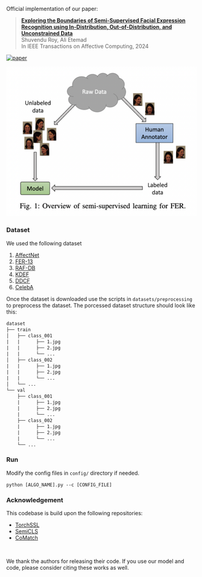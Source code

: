 
Official implementation of our paper:

> [**Exploring the Boundaries of Semi-Supervised Facial Expression Recognition using In-Distribution, Out-of-Distribution, and Unconstrained Data**](https://arxiv.org/abs/2306.01229) <br>
> Shuvendu Roy, Ali Etemad<br>
> In IEEE Transactions on Affective Computing, 2024

[![paper](https://img.shields.io/badge/arXiv-Paper-<COLOR>.svg)](https://arxiv.org/abs/2306.01229)


<p align="center">
  <img src="https://github.com/ShuvenduRoy/SSL_FER/blob/main/figures/overview.png?raw=true" alt="drawing" width="600"/>
</p>

### Dataset
We used the following dataset 
1. [AffectNet](http://mohammadmahoor.com/affectnet/)
2. [FER-13](https://www.kaggle.com/datasets/msambare/fer2013)
3. [RAF-DB](http://www.whdeng.cn/RAF/model1.html)
4. [KDEF](https://www.kdef.se/)
5. [DDCF](https://lab.faceblind.org/k_dalrymple/ddcf)
6. [CelebA](http://mmlab.ie.cuhk.edu.hk/projects/CelebA.html)

Once the dataset is downloaded use the scripts in `datasets/preprocessing` to preprocess the dataset.
The porcessed dataset structure should look like this:
```
dataset
├── train
│   ├── class_001
|   |      ├── 1.jpg
|   |      ├── 2.jpg
|   |      └── ...
│   ├── class_002
|   |      ├── 1.jpg
|   |      ├── 2.jpg
|   |      └── ...
│   └── ...
└── val
    ├── class_001
    |      ├── 1.jpg
    |      ├── 2.jpg
    |      └── ...
    ├── class_002
    |      ├── 1.jpg
    |      ├── 2.jpg
    |      └── ...
    └── ...
```

### Run
Modify the config files in `config/` directory if needed.

```
python [ALGO_NAME].py --c [CONFIG_FILE]
```


### Acknowledgement
This codebase is build upon the following repositories:
- [TorchSSL](https://github.com/TorchSSL/TorchSSL)
- [SemiCLS](https://github.com/TencentYoutuResearch/Classification-SemiCLS)
- [CoMatch](https://github.com/salesforce/CoMatch)
<br>

We thank the authors for releasing their code. If you use our model and code, please consider citing these works as well.


 

